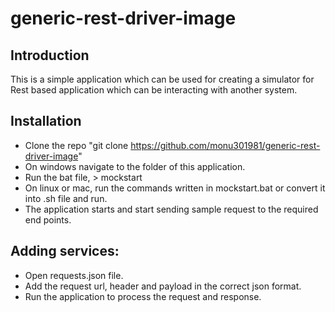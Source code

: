 # generic-rest-driver-image
## Introduction
This is a simple application which can be used for creating a simulator for Rest based application which can be interacting with another system.
## Installation
- Clone the repo "git clone https://github.com/monu301981/generic-rest-driver-image"
- On windows navigate to the folder of this application.
- Run the bat file, > mockstart
- On linux or mac, run the commands written in mockstart.bat or convert it into .sh file and run.
- The application starts and start sending sample request to the required end points.

## Adding services:
- Open requests.json file.
- Add the request url, header and payload in the correct json format.
- Run the application to process the request and response.
